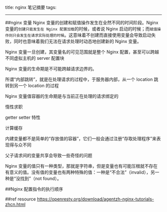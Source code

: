 title: nginx 笔记摘要
tags: 
<!-- date: 2015-09-06 00:00:00 -->
---
##nginx 变量
Nginx 变量的创建和赋值操作发生在全然不同的时间阶段。Nginx 变量的`创建只能发生在 Nginx 配置加载`的时候，或者说 Nginx 启动的时候；而`赋值操作则只会发生在请求实际处理的时候`。这意味着不创建而直接使用变量会导致启动失败，同时也意味着我们无法在请求处理时动态地创建新的 Nginx 变量。

Nginx 变量一旦创建，其变量名的可见范围就是整个 Nginx 配置，甚至可以跨越不同虚拟主机的 server 配置块

Nginx 变量的生命期是不可能跨越请求边界的。

所谓“内部跳转”，就是在处理请求的过程中，于服务器内部，从一个 location 跳转到另一个 location 的过程

Nginx 变量值容器的生命期是与当前正在处理的请求绑定的

惰性求职

getter setter 特性

计算缓存


内建变量都不是简单的“存放值的容器”，它们一般会通过注册“存取处理程序”来表现得与众不同

父子请求间的变量共享会导致一些奇怪的问题

Nginx 变量的值只有一种类型，那就是字符串，但是变量也有可能压根就不存在有意义的值。没有值的变量也有两种特殊的值：一种是“不合法”（invalid），另一种是“没找到”（not found）。

##Nginx 配置指令的执行顺序




##ref resource
https://openresty.org/download/agentzh-nginx-tutorials-zhcn.html